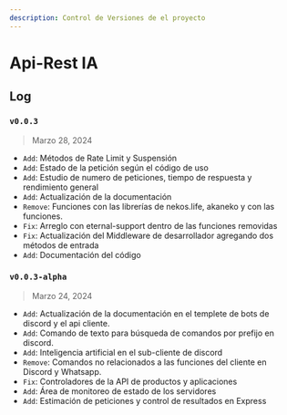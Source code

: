 ```yaml
---
description: Control de Versiones de el proyecto
---
```


# Api-Rest IA

## Log

### `v0.0.3`

> Marzo 28, 2024

* `Add`: Métodos de Rate Limit y Suspensión
* `Add`: Estado de la petición según el código de uso
* `Add`: Estudio de numero de peticiones, tiempo de respuesta y rendimiento general
* `Add`: Actualización de la documentación
* `Remove`: Funciones con las librerías de nekos.life, akaneko y con las funciones.
* `Fix`: Arreglo con eternal-support dentro de las funciones removidas
* `Fix`: Actualización del Middleware de desarrollador agregando dos métodos de entrada
* `Add`: Documentación del código

### `v0.0.3-alpha` <a href="#v0.0.3-alpha" id="v0.0.3-alpha"></a>

> Marzo 24, 2024

* `Add`: Actualización de la documentación en el templete de bots de discord y el api cliente.
* `Add`: Comando de texto para búsqueda de comandos por prefijo en discord.
* `Add`: Inteligencia artificial en el sub-cliente de discord
* `Remove`:  Comandos no relacionados a las funciones del cliente en Discord y Whatsapp.
* `Fix`: Controladores de la API de productos y aplicaciones
* `Add`: Área de monitoreo de estado de los servidores
* `Add`: Estimación de peticiones y control de resultados en Express
